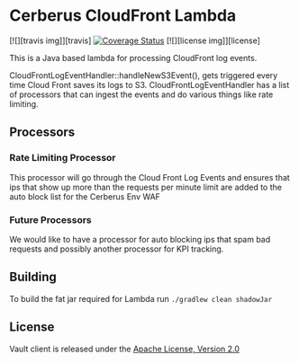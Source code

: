 # Cerberus CloudFront Lambda

[![][travis img]][travis]
[![Coverage Status](https://coveralls.io/repos/github/Nike-Inc/cerberus-cloudfront-lambda/badge.svg?branch=master)](https://coveralls.io/github/Nike-Inc/cerberus-cloudfront-lambda)
[![][license img]][license]

This is a Java based lambda for processing CloudFront log events.

CloudFrontLogEventHandler::handleNewS3Event(), gets triggered every time Cloud Front saves its logs to S3.
CloudFrontLogEventHandler has a list of processors that can ingest the events and do various things like rate limiting.

## Processors

### Rate Limiting Processor
This processor will go through the Cloud Front Log Events and ensures that ips that show up more than the requests per minute limit are added to the auto block list for the Cerberus Env WAF

### Future Processors
We would like to have a processor for auto blocking ips that spam bad requests and possibly another processor for KPI tracking.

## Building

To build the fat jar required for Lambda run `./gradlew clean shadowJar`

## License

Vault client is released under the [Apache License, Version 2.0](http://www.apache.org/licenses/LICENSE-2.0)
